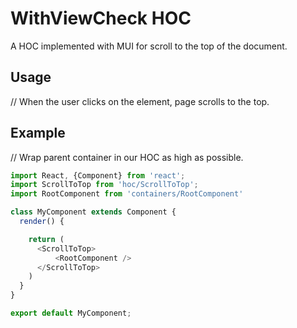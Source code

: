 # WithViewCheck HOC

A HOC implemented with MUI for scroll to the top of the document.

## Usage
// When the user clicks on the element, page scrolls to the top.

## Example
// Wrap parent container in our HOC as high as possible.
```js
import React, {Component} from 'react';
import ScrollToTop from 'hoc/ScrollToTop';
import RootComponent from 'containers/RootComponent'

class MyComponent extends Component {
  render() {

    return (
      <ScrollToTop>
          <RootComponent />
      </ScrollToTop>
    )
  }
}

export default MyComponent;
```

